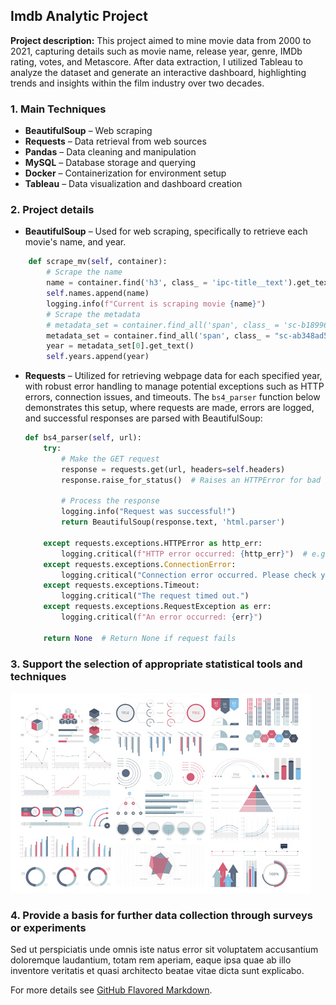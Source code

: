 ## Imdb Analytic Project

**Project description:** This project aimed to mine movie data from 2000 to 2021, capturing details such as movie name, release year, genre, IMDb rating, votes, and Metascore. After data extraction, I utilized Tableau to analyze the dataset and generate an interactive dashboard, highlighting trends and insights within the film industry over two decades.


### 1. Main Techniques

- **BeautifulSoup** – Web scraping
- **Requests** – Data retrieval from web sources
- **Pandas** – Data cleaning and manipulation
- **MySQL** – Database storage and querying
- **Docker** – Containerization for environment setup
- **Tableau** – Data visualization and dashboard creation



### 2. Project details
- **BeautifulSoup** – Used for web scraping, specifically to retrieve each movie's name, and year.
```python
    def scrape_mv(self, container):
        # Scrape the name
        name = container.find('h3', class_ = 'ipc-title__text').get_text()
        self.names.append(name)
        logging.info(f"Current is scraping movie {name}")
        # Scrape the metadata
        # metadata_set = container.find_all('span', class_ = 'sc-b189961a-8 hCbzGp dli-title-metadata-item')
        metadata_set = container.find_all('span', class_ = "sc-ab348ad5-8 cSWcJI dli-title-metadata-item")
        year = metadata_set[0].get_text()
        self.years.append(year)
```
- **Requests** – Utilized for retrieving webpage data for each specified year, with robust error handling to manage potential exceptions such as HTTP errors, connection issues, and timeouts. The `bs4_parser` function below demonstrates this setup, where requests are made, errors are logged, and successful responses are parsed with BeautifulSoup:

    ```python
    def bs4_parser(self, url):
        try:
            # Make the GET request
            response = requests.get(url, headers=self.headers)
            response.raise_for_status()  # Raises an HTTPError for bad responses (4xx, 5xx)
            
            # Process the response
            logging.info("Request was successful!")
            return BeautifulSoup(response.text, 'html.parser')
                    
        except requests.exceptions.HTTPError as http_err:
            logging.critical(f"HTTP error occurred: {http_err}")  # e.g., 404 or 500 error
        except requests.exceptions.ConnectionError:
            logging.critical("Connection error occurred. Please check your network.")
        except requests.exceptions.Timeout:
            logging.critical("The request timed out.")
        except requests.exceptions.RequestException as err:
            logging.critical(f"An error occurred: {err}")

        return None  # Return None if request fails
    ```



### 3. Support the selection of appropriate statistical tools and techniques

<img src="images/dummy_thumbnail.jpg?raw=true"/>

### 4. Provide a basis for further data collection through surveys or experiments

Sed ut perspiciatis unde omnis iste natus error sit voluptatem accusantium doloremque laudantium, totam rem aperiam, eaque ipsa quae ab illo inventore veritatis et quasi architecto beatae vitae dicta sunt explicabo. 

For more details see [GitHub Flavored Markdown](https://guides.github.com/features/mastering-markdown/).
